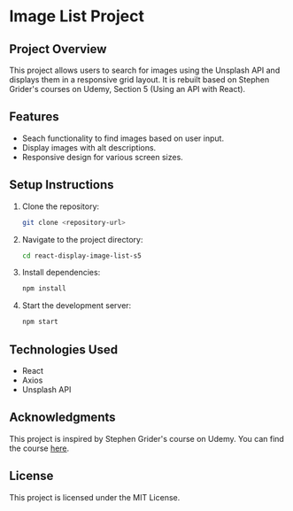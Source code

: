 # Image List Project

## Project Overview

This project allows users to search for images using the Unsplash API and displays them in a responsive grid layout. It is rebuilt based on Stephen Grider's courses on Udemy, Section 5 (Using an API with React).

## Features

-   Seach functionality to find images based on user input.
-   Display images with alt descriptions.
-   Responsive design for various screen sizes.

## Setup Instructions

1. Clone the repository:

    ```bash
    git clone <repository-url>
    ```

2. Navigate to the project directory:
    ```bash
    cd react-display-image-list-s5
    ```
3. Install dependencies:
    ```bash
    npm install
    ```
4. Start the development server:
    ```bash
    npm start
    ```

## Technologies Used

-   React
-   Axios
-   Unsplash API

## Acknowledgments

This project is inspired by Stephen Grider's course on Udemy. You can find the course [here](https://www.udemy.com/course/react-redux/).

## License

This project is licensed under the MIT License.
